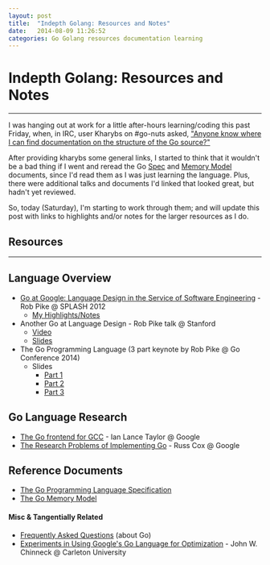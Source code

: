 ```yaml
---
layout: post
title:  "Indepth Golang: Resources and Notes"
date:   2014-08-09 11:26:52
categories: Go Golang resources documentation learning  
---
```


# Indepth Golang: Resources and Notes
---
I was hanging out at work for a little after-hours learning/coding this past 
Friday, when, in IRC, user Kharybs on #go-nuts asked, ["Anyone know where I can 
find documentation on the structure of the Go source?"](
https://botbot.me/freenode/go-nuts/2014-08-08/?msg=19404931&page=13) 

After providing kharybs some general links, I started to think that it 
wouldn't be a bad thing if I went and reread the Go 
[Spec](http://golang.org/ref/spec) and [Memory Model](
http://golang.org/ref/mem) documents, since I'd read them as I was just 
learning the language. Plus, there were additional talks and documents I'd 
linked that looked great, but hadn't yet reviewed.

So, today (Saturday), I'm starting to work through them; and will update this 
post with links to highlights and/or notes for the larger resources as I do.

## Resources

---

## Language Overview

- [Go at Google: Language Design in the Service of Software Engineering](
https://talks.golang.org/2012/splash.article) - Rob Pike @ SPLASH 2012
  - [My Highlights/Notes](
  /notes/2014-08-09-language-design-service-software-engineering/)
- Another Go at Language Design - Rob Pike talk @ Stanford
  - [Video](http://www.youtube.com/watch?v=7VcArS4Wpqk)
  - [Slides](
  http://web.stanford.edu/class/ee380/Abstracts/100428-pike-stanford.pdf)
- The Go Programming Language (3 part keynote by Rob Pike @ Go Conference 2014) 
  - Slides
      - [Part 1](
      http://go.googlecode.com/hg-history/release-branch.r60/doc/GoCourseDay1.pdf)
      - [Part 2](
      http://go.googlecode.com/hg-history/release-branch.r60/doc/GoCourseDay2.pdf)
      - [Part 3](
      http://go.googlecode.com/hg-history/release-branch.r60/doc/GoCourseDay3.pdf)

## Go Language Research

- [The Go frontend for GCC](
http://talks.golang.org/2010/gofrontend-gcc-summit-2010.pdf) - Ian Lance Taylor 
@ Google
- [The Research Problems of Implementing Go](
http://talks.golang.org/2014/research.slide) - Russ Cox @ Google

## Reference Documents

- [The Go Programming Language Specification](http://golang.org/ref/spec)
- [The Go Memory Model](http://golang.org/ref/mem)

#### Misc & Tangentially Related

- [Frequently Asked Questions](http://golang.org/doc/faq) (about Go)
- [Experiments in Using Google's Go Language for Optimization](
http://www.sce.carleton.ca/faculty/chinneck/docs/GoForOptimization.pdf) - 
John W. Chinneck @ Carleton University

